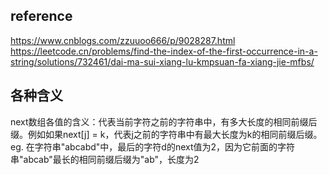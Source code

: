 ## reference
https://www.cnblogs.com/zzuuoo666/p/9028287.html
https://leetcode.cn/problems/find-the-index-of-the-first-occurrence-in-a-string/solutions/732461/dai-ma-sui-xiang-lu-kmpsuan-fa-xiang-jie-mfbs/

## 各种含义
next数组各值的含义：代表当前字符之前的字符串中，有多大长度的相同前缀后缀。例如如果next[j] = k，代表j之前的字符串中有最大长度为k的相同前缀后缀。
eg. 在字符串"abcabd"中，最后的字符d的next值为2，因为它前面的字符串"abcab"最长的相同前缀后缀为"ab"，长度为2
